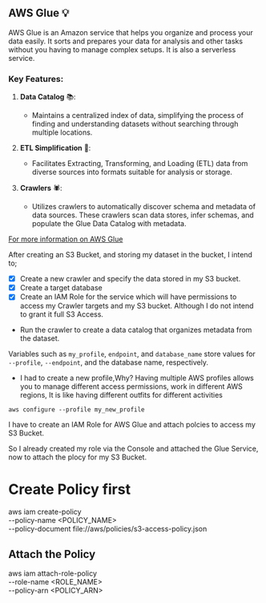 ## AWS Glue 💡

AWS Glue is an Amazon service that helps you organize and process your data easily. It sorts and prepares your data for analysis and other tasks without you having to manage complex setups. It is also a serverless service.

### Key Features:

1. **Data Catalog** 📚:
   - Maintains a centralized index of data, simplifying the process of finding and understanding datasets without searching through multiple locations.

2. **ETL Simplification** 🔄:
   - Facilitates Extracting, Transforming, and Loading (ETL) data from diverse sources into formats suitable for analysis or storage.

3. **Crawlers** 🕷️:
   - Utilizes crawlers to automatically discover schema and metadata of data sources. These crawlers scan data stores, infer schemas, and populate the Glue Data Catalog with metadata.


[For more information on AWS Glue](https://aws.amazon.com/glue/)


After creating an S3 Bucket, and storing my dataset in the bucket, I intend to;

- [x] Create a new crawler and specify the data stored in my S3 bucket.
- [x] Create a target database
- [x] Create an IAM Role for the service which will have permissions to access my Crawler targets and my S3 bucket. Although I do not intend to grant it full S3 Access. 
- Run the crawler to create a data catalog that organizes metadata from the dataset.



Variables such as `my_profile`, `endpoint`, and `database_name` store values for `--profile`, `--endpoint`, and the database name, respectively.

- I had to create a new profile,Why?
Having multiple AWS profiles allows you to manage different access permissions, work in different AWS regions, It is like having different outfits for different activities

```aws
aws configure --profile my_new_profile
```

I have to create an IAM Role for AWS Glue and attach polcies to access my S3 Bucket.

So I already created my role via the Console and attached the Glue Service, now to attach the plocy for my S3 Bucket.


# Create Policy first
aws iam create-policy \
--policy-name <POLICY_NAME> \
--policy-document file://aws/policies/s3-access-policy.json

## Attach the Policy
aws iam attach-role-policy \
--role-name <ROLE_NAME> \
--policy-arn <POLICY_ARN>


